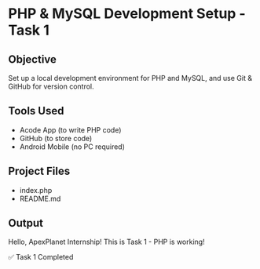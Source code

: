 # PHP & MySQL Development Setup - Task 1

## Objective
Set up a local development environment for PHP and MySQL, and use Git & GitHub for version control.

## Tools Used
- Acode App (to write PHP code)
- GitHub (to store code)
- Android Mobile (no PC required)

## Project Files
- index.php
- README.md

## Output
Hello, ApexPlanet Internship! This is Task 1 - PHP is working!

✅ Task 1 Completed
